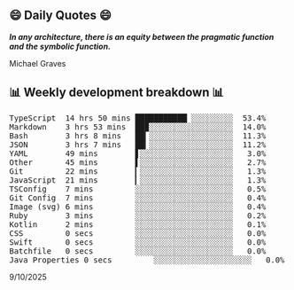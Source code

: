 ## 😄 Daily Quotes 😄

_**In any architecture, there is an equity between the pragmatic function and the symbolic function.**_

Michael Graves



## 📊 Weekly development breakdown 📊

<pre>TypeScript  14 hrs 50 mins ███████████▏░░░░░░░░░  53.4%
Markdown    3 hrs 53 mins  ██▉░░░░░░░░░░░░░░░░░░  14.0%
Bash        3 hrs 8 mins   ██▎░░░░░░░░░░░░░░░░░░  11.3%
JSON        3 hrs 7 mins   ██▎░░░░░░░░░░░░░░░░░░  11.2%
YAML        49 mins        ▋░░░░░░░░░░░░░░░░░░░░   3.0%
Other       45 mins        ▌░░░░░░░░░░░░░░░░░░░░   2.7%
Git         22 mins        ▎░░░░░░░░░░░░░░░░░░░░   1.3%
JavaScript  21 mins        ▎░░░░░░░░░░░░░░░░░░░░   1.3%
TSConfig    7 mins         ░░░░░░░░░░░░░░░░░░░░░   0.5%
Git Config  7 mins         ░░░░░░░░░░░░░░░░░░░░░   0.4%
Image (svg) 6 mins         ░░░░░░░░░░░░░░░░░░░░░   0.4%
Ruby        3 mins         ░░░░░░░░░░░░░░░░░░░░░   0.2%
Kotlin      2 mins         ░░░░░░░░░░░░░░░░░░░░░   0.1%
CSS         0 secs         ░░░░░░░░░░░░░░░░░░░░░   0.0%
Swift       0 secs         ░░░░░░░░░░░░░░░░░░░░░   0.0%
Batchfile   0 secs         ░░░░░░░░░░░░░░░░░░░░░   0.0%
Java Properties 0 secs         ░░░░░░░░░░░░░░░░░░░░░   0.0%</pre>

9/10/2025